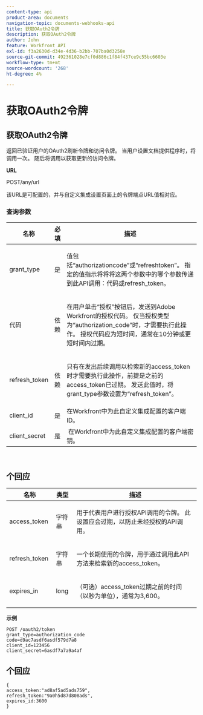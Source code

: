 ```yaml
---
content-type: api
product-area: documents
navigation-topic: documents-webhooks-api
title: 获取OAuth2令牌
description: 获取OAuth2令牌
author: John
feature: Workfront API
exl-id: f3a2630d-d34e-4d36-b2bb-707ba0d3258e
source-git-commit: 492361028e7cf0d886c1f84f437ce9c55bc6603e
workflow-type: tm+mt
source-wordcount: '268'
ht-degree: 4%

---
```



# 获取OAuth2令牌

## 获取OAuth2令牌

返回已验证用户的OAuth2刷新令牌和访问令牌。 当用户设置文档提供程序时，将调用一次。 随后将调用以获取更新的访问令牌。

**URL**

POST/any/url

该URL是可配置的，并与自定义集成设置页面上的令牌端点URL值相对应。

### 查询参数

<table style="table-layout:auto">
 <col>
 <col>
 <col>
 <thead>
  <tr>
   <th>名称</th>
   <th>必填</th>
   <th>描述</th>
  </tr>
 </thead>
 <tbody>
  <tr>
   <td>grant_type</td>
   <td>是</td>
   <td><p>值包括“authorizationcode”或“refreshtoken”。 指定的值指示将将将这两个参数中的哪个参数传递到此API调用：代码或refresh_token。</p></td>
  </tr>
  <tr>
   <td>代码</td>
   <td>依赖</td>
   <td><p>在用户单击“授权”按钮后，发送到Adobe Workfront的授权代码。 仅当授权类型为“authorization_code”时，才需要执行此操作。 授权代码应为短时间，通常在10分钟或更短时间内过期。</p></td>
  </tr>
  <tr>
   <td>refresh_token</td>
   <td>依赖</td>
   <td><p>只有在发出后续调用以检索新的access_token时才需要执行此操作，前提是之前的access_token已过期。 发送此值时，将grant_type参数设置为“refresh_token”。</p></td>
  </tr>
  <tr>
   <td>client_id</td>
   <td>是</td>
   <td>在Workfront中为此自定义集成配置的客户端ID。</td>
  </tr>
  <tr>
   <td>client_secret</td>
   <td>是</td>
   <td> 在Workfront中为此自定义集成配置的客户端密钥。</td>
  </tr>
 </tbody>
</table>

 

## 个回应

<table style="table-layout:auto">
 <col>
 <col>
 <col>
 <thead>
  <tr>
   <th>名称</th>
   <th>类型 </th>
   <th>描述</th>
  </tr>
 </thead>
 <tbody>
  <tr>
   <td>access_token </td>
   <td>字符串</td>
   <td><p>用于代表用户进行授权API调用的令牌。 此设置应会过期，以防止未经授权的API调用。</p></td>
  </tr>
  <tr>
   <td>refresh_token </td>
   <td>字符串</td>
   <td><p>一个长期使用的令牌，用于通过调用此API方法来检索新的access_token。</p></td>
  </tr>
  <tr>
   <td>expires_in </td>
   <td>long</td>
   <td><p>（可选）access_token过期之前的时间（以秒为单位），通常为3,600。</p></td>
  </tr>
 </tbody>
</table>

**示例**

```
POST /oauth2/token
grant_type=authorization_code
code=d9ac7asdf6asdf579d7a8
client_id=123456
client_secret=6asdf7a7a9a4af
```

## 个回应

```
{
access_token:"ad8af5ad5ads759",
refresh_token:"9a0h5d87d808ads",
expires_id:3600
}
```
